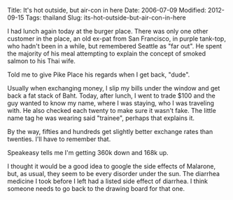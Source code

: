 Title: It's hot outside, but air-con in here
Date: 2006-07-09
Modified: 2012-09-15
Tags: thailand
Slug: its-hot-outside-but-air-con-in-here

I had lunch again today at the burger place. There was only one other customer in the place, an old ex-pat from San Francisco, in purple tank-top, who hadn't been in a while, but remembered Seattle as "far out". He spent the majority of his meal attempting to explain the concept of smoked salmon to his Thai wife.

Told me to give Pike Place his regards when I get back, "dude".

Usually when exchanging money, I slip my bills under the window and get back a fat stack of Baht. Today, after lunch, I went to trade $100 and the guy wanted to know my name, where I was staying, who I was traveling with. He also checked each twenty to make sure it wasn't fake. The little name tag he was wearing said "trainee", perhaps that explains it.

By the way, fifties and hundreds get slightly better exchange rates than twenties. I'll have to remember that.

Speakeasy tells me I'm getting 360k down and 168k up.

I thought it would be a good idea to google the side effects of Malarone, but, as usual, they seem to be every disorder under the sun. The diarrhea medicine I took before I left had a listed side effect of diarrhea. I think someone needs to go back to the drawing board for that one.
